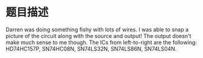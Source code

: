 # 题目描述

Darren was doing something fishy with lots of wires. I was able to snap a picture of the circuit along with the source and output! The output doesn't make much sense to me though. The ICs from left-to-right are the following: HD74HC157P, SN74HC08N, SN74LS32N, SN74LS86N, SN74LS04N.
